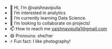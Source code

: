 - 👋 Hi, I’m @vaishnavipulla
- 👀 I’m interested in analytics
- 🌱 I’m currently learning Data Science.
- 💞️ I’m looking to collaborate on projects!
- 📫 How to reach me vaishnavipulla1@gmail.com
- 😄 Pronouns: she/her
- ⚡ Fun fact: I like photography!

<!---
vaishnavipulla/vaishnavipulla is a ✨ special ✨ repository because its `README.md` (this file) appears on your GitHub profile.
You can click the Preview link to take a look at your changes.
--->
